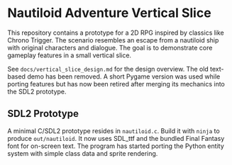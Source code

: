 # Nautiloid Adventure Vertical Slice

This repository contains a prototype for a 2D RPG inspired by classics like Chrono Trigger.
The scenario resembles an escape from a nautiloid ship with original characters and dialogue.
The goal is to demonstrate core gameplay features in a small vertical slice.

See `docs/vertical_slice_design.md` for the design overview.
The old text-based demo has been removed. A short Pygame version was used
while porting features but has now been retired after merging its mechanics
into the SDL2 prototype.

## SDL2 Prototype
A minimal C/SDL2 prototype resides in `nautiloid.c`.
Build it with `ninja` to produce `out/nautiloid`.
It now uses SDL_ttf and the bundled Final Fantasy font for on-screen text.
The program has started porting the Python entity system with simple class data
and sprite rendering.

